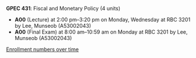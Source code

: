 **GPEC 431**: Fiscal and Monetary Policy (4 units)

- **A00** (Lecture) at 2:00 pm–3:20 pm on Monday, Wednesday at RBC 3201 by Lee, Munseob (A53002043)
- **A00** (Final Exam) at 8:00 am–10:59 am on Monday at RBC 3201 by Lee, Munseob (A53002043)

[Enrollment numbers over time](./GPEC431.tsv)
